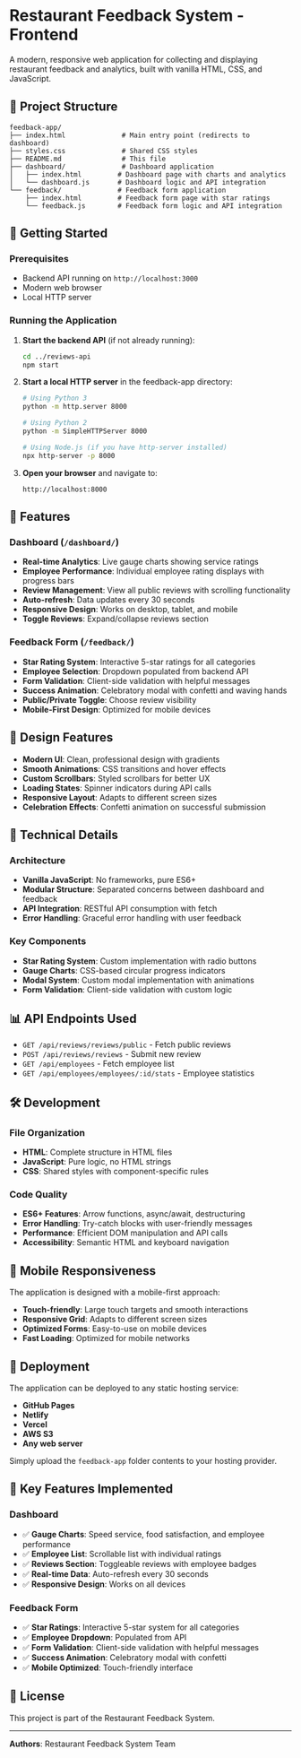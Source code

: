 # Restaurant Feedback System - Frontend

A modern, responsive web application for collecting and displaying restaurant feedback and analytics, built with vanilla HTML, CSS, and JavaScript.

## 📁 Project Structure

```
feedback-app/
├── index.html              # Main entry point (redirects to dashboard)
├── styles.css              # Shared CSS styles
├── README.md               # This file
├── dashboard/              # Dashboard application
│   ├── index.html         # Dashboard page with charts and analytics
│   └── dashboard.js       # Dashboard logic and API integration
└── feedback/              # Feedback form application
    ├── index.html         # Feedback form page with star ratings
    └── feedback.js        # Feedback form logic and API integration
```

## 🚀 Getting Started

### Prerequisites

- Backend API running on `http://localhost:3000`
- Modern web browser
- Local HTTP server

### Running the Application

1. **Start the backend API** (if not already running):

   ```bash
   cd ../reviews-api
   npm start
   ```

2. **Start a local HTTP server** in the feedback-app directory:

   ```bash
   # Using Python 3
   python -m http.server 8000

   # Using Python 2
   python -m SimpleHTTPServer 8000

   # Using Node.js (if you have http-server installed)
   npx http-server -p 8000
   ```

3. **Open your browser** and navigate to:
   ```
   http://localhost:8000
   ```

## 📱 Features

### Dashboard (`/dashboard/`)

- **Real-time Analytics**: Live gauge charts showing service ratings
- **Employee Performance**: Individual employee rating displays with progress bars
- **Review Management**: View all public reviews with scrolling functionality
- **Auto-refresh**: Data updates every 30 seconds
- **Responsive Design**: Works on desktop, tablet, and mobile
- **Toggle Reviews**: Expand/collapse reviews section

### Feedback Form (`/feedback/`)

- **Star Rating System**: Interactive 5-star ratings for all categories
- **Employee Selection**: Dropdown populated from backend API
- **Form Validation**: Client-side validation with helpful messages
- **Success Animation**: Celebratory modal with confetti and waving hands
- **Public/Private Toggle**: Choose review visibility
- **Mobile-First Design**: Optimized for mobile devices

## 🎨 Design Features

- **Modern UI**: Clean, professional design with gradients
- **Smooth Animations**: CSS transitions and hover effects
- **Custom Scrollbars**: Styled scrollbars for better UX
- **Loading States**: Spinner indicators during API calls
- **Responsive Layout**: Adapts to different screen sizes
- **Celebration Effects**: Confetti animation on successful submission

## 🔧 Technical Details

### Architecture

- **Vanilla JavaScript**: No frameworks, pure ES6+
- **Modular Structure**: Separated concerns between dashboard and feedback
- **API Integration**: RESTful API consumption with fetch
- **Error Handling**: Graceful error handling with user feedback

### Key Components

- **Star Rating System**: Custom implementation with radio buttons
- **Gauge Charts**: CSS-based circular progress indicators
- **Modal System**: Custom modal implementation with animations
- **Form Validation**: Client-side validation with custom logic

## 📊 API Endpoints Used

- `GET /api/reviews/reviews/public` - Fetch public reviews
- `POST /api/reviews/reviews` - Submit new review
- `GET /api/employees` - Fetch employee list
- `GET /api/employees/employees/:id/stats` - Employee statistics

## 🛠️ Development

### File Organization

- **HTML**: Complete structure in HTML files
- **JavaScript**: Pure logic, no HTML strings
- **CSS**: Shared styles with component-specific rules

### Code Quality

- **ES6+ Features**: Arrow functions, async/await, destructuring
- **Error Handling**: Try-catch blocks with user-friendly messages
- **Performance**: Efficient DOM manipulation and API calls
- **Accessibility**: Semantic HTML and keyboard navigation

## 📱 Mobile Responsiveness

The application is designed with a mobile-first approach:

- **Touch-friendly**: Large touch targets and smooth interactions
- **Responsive Grid**: Adapts to different screen sizes
- **Optimized Forms**: Easy-to-use on mobile devices
- **Fast Loading**: Optimized for mobile networks

## 🚀 Deployment

The application can be deployed to any static hosting service:

- **GitHub Pages**
- **Netlify**
- **Vercel**
- **AWS S3**
- **Any web server**

Simply upload the `feedback-app` folder contents to your hosting provider.

## 🎯 Key Features Implemented

### Dashboard

- ✅ **Gauge Charts**: Speed service, food satisfaction, and employee performance
- ✅ **Employee List**: Scrollable list with individual ratings
- ✅ **Reviews Section**: Toggleable reviews with employee badges
- ✅ **Real-time Data**: Auto-refresh every 30 seconds
- ✅ **Responsive Design**: Works on all devices

### Feedback Form

- ✅ **Star Ratings**: Interactive 5-star system for all categories
- ✅ **Employee Dropdown**: Populated from API
- ✅ **Form Validation**: Client-side validation with helpful messages
- ✅ **Success Animation**: Celebratory modal with confetti
- ✅ **Mobile Optimized**: Touch-friendly interface

## 📝 License

This project is part of the Restaurant Feedback System.

---

**Authors**: Restaurant Feedback System Team
